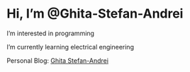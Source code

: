  <h1>Hi, I’m @Ghita-Stefan-Andrei</h1>
 <p>I’m interested in programming</p>
 <p>I’m currently learning electrical engineering</p>
 <p>Personal Blog: <a href="https://ghitastefanandrei.000webhostapp.com/" target="_blank">Ghita Stefan-Andrei</a></p>

<!---
Ghita-Stefan-Andrei/Ghita-Stefan-Andrei is a ✨ special ✨ repository because its `README.md` (this file) appears on your GitHub profile.
You can click the Preview link to take a look at your changes.
--->
